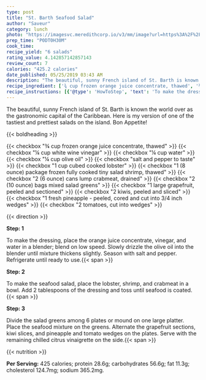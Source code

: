 ```yaml
---
type: post
title: "St. Barth Seafood Salad"
author: "Saveur"
category: lunch
photo: "https://imagesvc.meredithcorp.io/v3/mm/image?url=https%3A%2F%2Fimages.media-allrecipes.com%2Fuserphotos%2F6735706.jpg"
prep_time: "P0DT0H30M"
cook_time: 
recipe_yield: "6 salads"
rating_value: 4.142857142857143
review_count: 7
calories: "425.2 calories"
date_published: 05/25/2019 03:43 AM
description: "The beautiful, sunny French island of St. Barth is known the world over as the gastronomic capital of the Caribbean.  Here is my version of one of the tastiest and prettiest salads on the island.  Bon Appetite!"
recipe_ingredient: ['¾ cup frozen orange juice concentrate, thawed', '¼ cup white wine vinegar', '¼ cup water', '¼ cup olive oil', 'salt and pepper to taste', '1 cup cubed cooked lobster', '1 (8 ounce) package frozen fully cooked tiny salad shrimp, thawed', '2 (6 ounce) cans lump crabmeat, drained', '2 (10 ounce) bags mixed salad greens', '1 large grapefruit, peeled and sectioned', '2 kiwis, peeled and sliced', '1 fresh pineapple - peeled, cored and cut into 3/4 inch wedges', '2 tomatoes, cut into wedges']
recipe_instructions: [{'@type': 'HowToStep', 'text': 'To make the dressing, place the orange juice concentrate, vinegar, and water in a blender; blend on low speed. Slowly drizzle the olive oil into the blender until mixture thickens slightly. Season with salt and pepper. Refrigerate until ready to use.\n'}, {'@type': 'HowToStep', 'text': 'To make the seafood salad, place the lobster, shrimp, and crabmeat in a bowl. Add 2 tablespoons of the dressing and toss until seafood is coated.\n'}, {'@type': 'HowToStep', 'text': 'Divide the salad greens among 6 plates or mound on one large platter. Place the seafood mixture on the greens. Alternate the grapefruit sections, kiwi slices, and pineapple and tomato wedges on the plates. Serve with the remaining chilled citrus vinaigrette on the side.\n'}]
---
```


The beautiful, sunny French island of St. Barth is known the world over as the gastronomic capital of the Caribbean.  Here is my version of one of the tastiest and prettiest salads on the island.  Bon Appetite! 

{{< boldheading >}}

{{< checkbox "¾ cup frozen orange juice concentrate, thawed" >}}
{{< checkbox "¼ cup white wine vinegar" >}}
{{< checkbox "¼ cup water" >}}
{{< checkbox "¼ cup olive oil" >}}
{{< checkbox "salt and pepper to taste" >}}
{{< checkbox "1 cup cubed cooked lobster" >}}
{{< checkbox "1 (8 ounce) package frozen fully cooked tiny salad shrimp, thawed" >}}
{{< checkbox "2 (6 ounce) cans lump crabmeat, drained" >}}
{{< checkbox "2 (10 ounce) bags mixed salad greens" >}}
{{< checkbox "1 large grapefruit, peeled and sectioned" >}}
{{< checkbox "2  kiwis, peeled and sliced" >}}
{{< checkbox "1  fresh pineapple - peeled, cored and cut into 3/4 inch wedges" >}}
{{< checkbox "2  tomatoes, cut into wedges" >}}


{{< direction >}}

**Step: 1**

To make the dressing, place the orange juice concentrate, vinegar, and water in a blender; blend on low speed. Slowly drizzle the olive oil into the blender until mixture thickens slightly. Season with salt and pepper. Refrigerate until ready to use.{{< span >}}

**Step: 2**

To make the seafood salad, place the lobster, shrimp, and crabmeat in a bowl. Add 2 tablespoons of the dressing and toss until seafood is coated.{{< span >}}

**Step: 3**

Divide the salad greens among 6 plates or mound on one large platter. Place the seafood mixture on the greens. Alternate the grapefruit sections, kiwi slices, and pineapple and tomato wedges on the plates. Serve with the remaining chilled citrus vinaigrette on the side.{{< span >}}

{{< nutrition >}}

**Per Serving:** 425 calories; protein 28.6g; carbohydrates 56.6g; fat 11.3g; cholesterol 124.7mg; sodium 365.2mg.